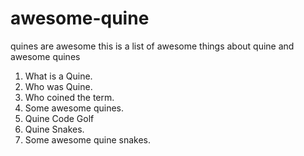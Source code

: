 # awesome-quine

quines are awesome this is a list of awesome things about quine and awesome quines

1. What is a Quine.
2. Who was Quine.
3. Who coined the term.
4. Some awesome quines.
5. Quine Code Golf
6. Quine Snakes.
7. Some awesome quine snakes.


